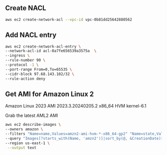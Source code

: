 ## Create NACL 

```sh
aws ec2 create-network-acl --vpc-id vpc-0b81dd25642880562 
```


## Add NACL entry

```sh
aws ec2 create-network-acl-entry \
--network-acl-id acl-0a7fe656539a3575a  \
--ingress \
--rule-number 90 \
--protocol -1 \
--port-range From=0,To=65535 \
--cidr-block 97.68.143.102/32 \
--rule-action deny
```
## Get AMI for Amazon Linux 2
Amazon Linux 2023 AMI 2023.3.20240205.2 x86_64 HVM kernel-6.1

Grab the latest AML2 AMI
```sh
aws ec2 describe-images \
--owners amazon \
--filters "Name=name,Values=amzn2-ami-hvm-*-x86_64-gp2" "Name=state,Values=available" \
--query "Images[?starts_with(Name, 'amzn2')]|sort_by(@, &CreationDate)[-1].ImageId" \
--region us-east-1 \
 --output text
```